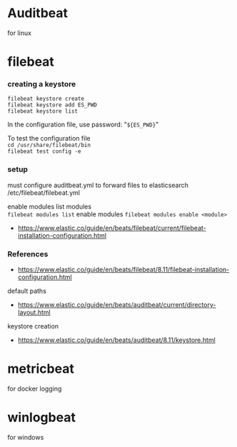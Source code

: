 # Auditbeat
for linux

# filebeat

### creating a keystore
`filebeat keystore create`<br>
`filebeat keystore add ES_PWD`<br>
`filebeat keystore list`

In the configuration file, use password: "`${ES_PWD}`"

To test the configuration file<br>
`cd /usr/share/filebeat/bin`<br>
`filebeat test config -e`

### setup
must configure auditbeat.yml to forward files to elasticsearch
/etc/filebeat/filebeat.yml

enable modules
list modules <br>
`filebeat modules list`
enable modules
`filebeat modules enable <module>` <br>
- https://www.elastic.co/guide/en/beats/filebeat/current/filebeat-installation-configuration.html



### References
- https://www.elastic.co/guide/en/beats/filebeat/8.11/filebeat-installation-configuration.html

default paths

- https://www.elastic.co/guide/en/beats/auditbeat/current/directory-layout.html

keystore creation
 - https://www.elastic.co/guide/en/beats/auditbeat/8.11/keystore.html

# metricbeat
for docker logging

# winlogbeat
for windows
